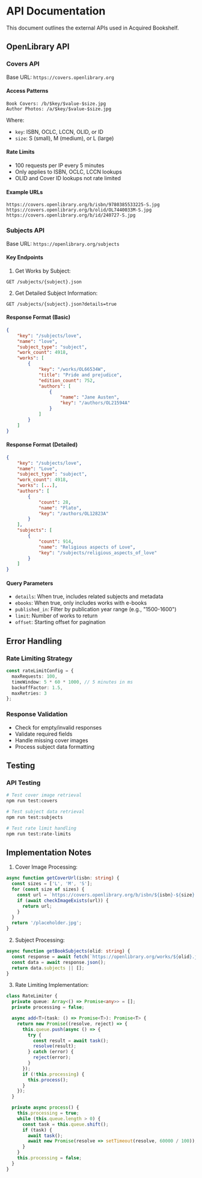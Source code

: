 # API Documentation

This document outlines the external APIs used in Acquired Bookshelf.

## OpenLibrary API

### Covers API
Base URL: `https://covers.openlibrary.org`

#### Access Patterns
```
Book Covers: /b/$key/$value-$size.jpg
Author Photos: /a/$key/$value-$size.jpg
```

Where:
- `key`: ISBN, OCLC, LCCN, OLID, or ID
- `size`: S (small), M (medium), or L (large)

#### Rate Limits
- 100 requests per IP every 5 minutes
- Only applies to ISBN, OCLC, LCCN lookups
- OLID and Cover ID lookups not rate limited

#### Example URLs
```
https://covers.openlibrary.org/b/isbn/9780385533225-S.jpg
https://covers.openlibrary.org/b/olid/OL7440033M-S.jpg
https://covers.openlibrary.org/b/id/240727-S.jpg
```

### Subjects API

Base URL: `https://openlibrary.org/subjects`

#### Key Endpoints

1. Get Works by Subject:
```
GET /subjects/{subject}.json
```

2. Get Detailed Subject Information:
```
GET /subjects/{subject}.json?details=true
```

#### Response Format (Basic)
```json
{
    "key": "/subjects/love",
    "name": "love",
    "subject_type": "subject",
    "work_count": 4918,
    "works": [
        {
            "key": "/works/OL66534W",
            "title": "Pride and prejudice",
            "edition_count": 752,
            "authors": [
                {
                    "name": "Jane Austen",
                    "key": "/authors/OL21594A"
                }
            ]
        }
    ]
}
```

#### Response Format (Detailed)
```json
{
    "key": "/subjects/love",
    "name": "Love",
    "subject_type": "subject",
    "work_count": 4918,
    "works": [...],
    "authors": [
        {
            "count": 28,
            "name": "Plato",
            "key": "/authors/OL12823A"
        }
    ],
    "subjects": [
        {
            "count": 914,
            "name": "Religious aspects of Love",
            "key": "/subjects/religious_aspects_of_love"
        }
    ]
}
```

#### Query Parameters
- `details`: When true, includes related subjects and metadata
- `ebooks`: When true, only includes works with e-books
- `published_in`: Filter by publication year range (e.g., "1500-1600")
- `limit`: Number of works to return
- `offset`: Starting offset for pagination

## Error Handling

### Rate Limiting Strategy
```typescript
const rateLimitConfig = {
  maxRequests: 100,
  timeWindow: 5 * 60 * 1000, // 5 minutes in ms
  backoffFactor: 1.5,
  maxRetries: 3
};
```

### Response Validation
- Check for empty/invalid responses
- Validate required fields
- Handle missing cover images
- Process subject data formatting

## Testing

### API Testing
```bash
# Test cover image retrieval
npm run test:covers

# Test subject data retrieval
npm run test:subjects

# Test rate limit handling
npm run test:rate-limits
```

## Implementation Notes

1. Cover Image Processing:
```typescript
async function getCoverUrl(isbn: string) {
  const sizes = ['L', 'M', 'S'];
  for (const size of sizes) {
    const url = `https://covers.openlibrary.org/b/isbn/${isbn}-${size}.jpg`;
    if (await checkImageExists(url)) {
      return url;
    }
  }
  return '/placeholder.jpg';
}
```

2. Subject Processing:
```typescript
async function getBookSubjects(olid: string) {
  const response = await fetch(`https://openlibrary.org/works/${olid}.json`);
  const data = await response.json();
  return data.subjects || [];
}
```

3. Rate Limiting Implementation:
```typescript
class RateLimiter {
  private queue: Array<() => Promise<any>> = [];
  private processing = false;

  async add<T>(task: () => Promise<T>): Promise<T> {
    return new Promise((resolve, reject) => {
      this.queue.push(async () => {
        try {
          const result = await task();
          resolve(result);
        } catch (error) {
          reject(error);
        }
      });
      if (!this.processing) {
        this.process();
      }
    });
  }

  private async process() {
    this.processing = true;
    while (this.queue.length > 0) {
      const task = this.queue.shift();
      if (task) {
        await task();
        await new Promise(resolve => setTimeout(resolve, 60000 / 100)); // Max 100 requests per minute
      }
    }
    this.processing = false;
  }
}